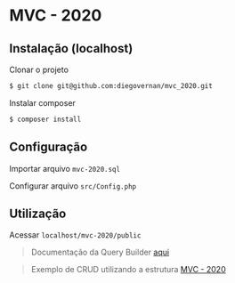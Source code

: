 # MVC - 2020

## Instalação (localhost)

Clonar o projeto
```bash
$ git clone git@github.com:diegovernan/mvc_2020.git
```

Instalar composer
```bash
$ composer install
```

## Configuração

Importar arquivo `mvc-2020.sql`

Configurar arquivo `src/Config.php`

## Utilização

Acessar `localhost/mvc-2020/public`

> Documentação da Query Builder [aqui](https://github.com/ClanCats/Hydrahon)

> Exemplo de CRUD utilizando a estrutura [MVC - 2020](https://github.com/diegovernan/crud_mvc_2020)